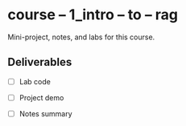 # course – 1_intro – to – rag

Mini-project, notes, and labs for this course.

## Deliverables
- [ ] Lab code
- [ ] Project demo
- [ ] Notes summary

